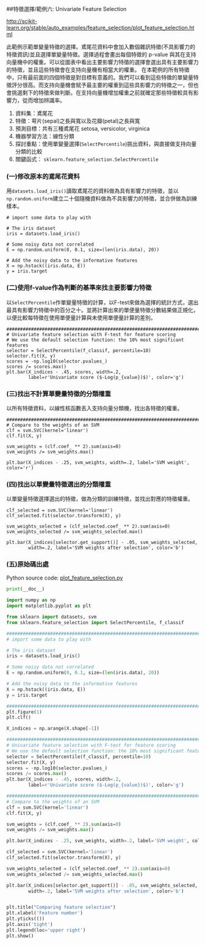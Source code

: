 ##特徵選擇/範例六: Univariate Feature Selection

http://scikit-learn.org/stable/auto_examples/feature_selection/plot_feature_selection.html


此範例示範單變量特徵的選擇。鳶尾花資料中會加入數個雜訊特徵(不具影響力的特徵資訊)並且選擇單變量特徵。選擇過程會畫出每個特徵的 p-value 與其在支持向量機中的權重。可以從圖表中看出主要影響力特徵的選擇會選出具有主要影響力的特徵，並且這些特徵會在支持向量機有相當大的權重。
在本範例的所有特徵中，只有最前面的四個特徵是對目標有意義的。我們可以看到這些特徵的單變量特徵評分很高。而支持向量機會賦予最主要的權重到這些具影響力的特徵之一，但也會挑選剩下的特徵來做判斷。在支持向量機增加權重之前就確定那些特徵較具有影響力，從而增加辨識率。

1. 資料集：鳶尾花
2. 特徵：萼片(sepal)之長與寬以及花瓣(petal)之長與寬
3. 預測目標：共有三種鳶尾花 setosa, versicolor, virginica
4. 機器學習方法：線性分類
5. 探討重點：使用單變量選擇(`SelectPercentile`)挑出資料，與直接做支持向量分類的比較
6. 關鍵函式： `sklearn.feature_selection.SelectPercentile`


### (一)修改原本的鳶尾花資料

用`datasets.load_iris()`讀取鳶尾花的資料做為具有影響力的特徵，並以`np.random.uniform`建立二十個隨機資料做為不具影響力的特徵，並合併做為訓練樣本。
```###############################################################################
# import some data to play with

# The iris dataset
iris = datasets.load_iris()

# Some noisy data not correlated
E = np.random.uniform(0, 0.1, size=(len(iris.data), 20))

# Add the noisy data to the informative features
X = np.hstack((iris.data, E))
y = iris.target
```

### (二)使用f-value作為判斷的基準來找主要影響力特徵

以`SelectPercentile`作單變量特徵的計算，以F-test來做為選擇的統計方式，選出最具有影響力特徵中的百分之十。並將計算出來的單便量特徵分數結果做正規化，以便比較每特徵在使用單便量計算與未使用單便量計算的差別。
```
###############################################################################
# Univariate feature selection with F-test for feature scoring
# We use the default selection function: the 10% most significant features
selector = SelectPercentile(f_classif, percentile=10)
selector.fit(X, y)
scores = -np.log10(selector.pvalues_)
scores /= scores.max()
plt.bar(X_indices - .45, scores, width=.2,
        label=r'Univariate score ($-Log(p_{value})$)', color='g')
```
### (三)找出不計算單變量特徵的分類權重

以所有特徵資料，以線性核函數丟入支持向量分類機，找出各特徵的權重。
```
###############################################################################
# Compare to the weights of an SVM
clf = svm.SVC(kernel='linear')
clf.fit(X, y)

svm_weights = (clf.coef_ ** 2).sum(axis=0)
svm_weights /= svm_weights.max()

plt.bar(X_indices - .25, svm_weights, width=.2, label='SVM weight', color='r')
```
### (四)找出以單變量特徵選出的分類權重

以單變量特徵選擇選出的特徵，做為分類的訓練特徵，並找出對應的特徵權重。
```
clf_selected = svm.SVC(kernel='linear')
clf_selected.fit(selector.transform(X), y)

svm_weights_selected = (clf_selected.coef_ ** 2).sum(axis=0)
svm_weights_selected /= svm_weights_selected.max()

plt.bar(X_indices[selector.get_support()] - .05, svm_weights_selected,
        width=.2, label='SVM weights after selection', color='b')
```

### (五)原始碼出處
Python source code: [plot_feature_selection.py](http://scikit-learn.org/stable/_downloads/plot_feature_selection.py)

```Python
print(__doc__)

import numpy as np
import matplotlib.pyplot as plt

from sklearn import datasets, svm
from sklearn.feature_selection import SelectPercentile, f_classif

###############################################################################
# import some data to play with

# The iris dataset
iris = datasets.load_iris()

# Some noisy data not correlated
E = np.random.uniform(0, 0.1, size=(len(iris.data), 20))

# Add the noisy data to the informative features
X = np.hstack((iris.data, E))
y = iris.target

###############################################################################
plt.figure(1)
plt.clf()

X_indices = np.arange(X.shape[-1])

###############################################################################
# Univariate feature selection with F-test for feature scoring
# We use the default selection function: the 10% most significant features
selector = SelectPercentile(f_classif, percentile=10)
selector.fit(X, y)
scores = -np.log10(selector.pvalues_)
scores /= scores.max()
plt.bar(X_indices - .45, scores, width=.2,
        label=r'Univariate score ($-Log(p_{value})$)', color='g')

###############################################################################
# Compare to the weights of an SVM
clf = svm.SVC(kernel='linear')
clf.fit(X, y)

svm_weights = (clf.coef_ ** 2).sum(axis=0)
svm_weights /= svm_weights.max()

plt.bar(X_indices - .25, svm_weights, width=.2, label='SVM weight', color='r')

clf_selected = svm.SVC(kernel='linear')
clf_selected.fit(selector.transform(X), y)

svm_weights_selected = (clf_selected.coef_ ** 2).sum(axis=0)
svm_weights_selected /= svm_weights_selected.max()

plt.bar(X_indices[selector.get_support()] - .05, svm_weights_selected,
        width=.2, label='SVM weights after selection', color='b')


plt.title("Comparing feature selection")
plt.xlabel('Feature number')
plt.yticks(())
plt.axis('tight')
plt.legend(loc='upper right')
plt.show()
```
